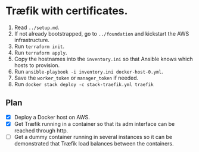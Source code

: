 # Træfik with certificates.

1. Read `../setup.md`.
1. If not already bootstrapped, go to `../foundation` and kickstart the AWS infrastructure.
1. Run `terraform init`.
1. Run `terraform apply`.
1. Copy the hostnames into the `inventory.ini` so that Ansible knows which hosts to provision.
1. Run `ansible-playbook -i inventory.ini docker-host-0.yml`.
1. Save the `worker_token` or `manager_token` if needed.
1. Run `docker stack deploy -c stack-traefik.yml traefik`

## Plan 

- [x] Deploy a Docker host on AWS.
- [x] Get Træfik running in a container so that its adm interface can be reached through http.
- [ ] Get a dummy container running in several instances so it can be demonstrated that Træfik load balances between the containers.
